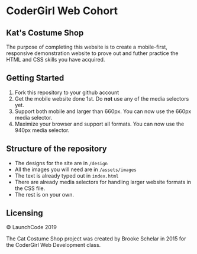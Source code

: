 # CoderGirl Web Cohort

## Kat's Costume Shop

The purpose of completing this website is to create a mobile-first, responsive demonstration website to prove out and futher practice the HTML and CSS skills you have acquired.

## Getting Started

1. Fork this repository to your github account
2. Get the mobile website done 1st. Do **not** use any of the media selectors yet.
3. Support both mobile and larger than 660px. You can now use the 660px media selector.
4. Maximize your browser and support all formats. You can now use the 940px media selector.

## Structure of the repository

* The designs for the site are in `/design`
* All the images you will need are in `/assets/images`
* The text is already typed out in `index.html`
* There are already media selectors for handling larger website formats in the CSS file.
* The rest is on your own.

## Licensing

© LaunchCode 2019

The Cat Costume Shop project was created by Brooke Schelar in 2015 for the CoderGirl Web Development class.
